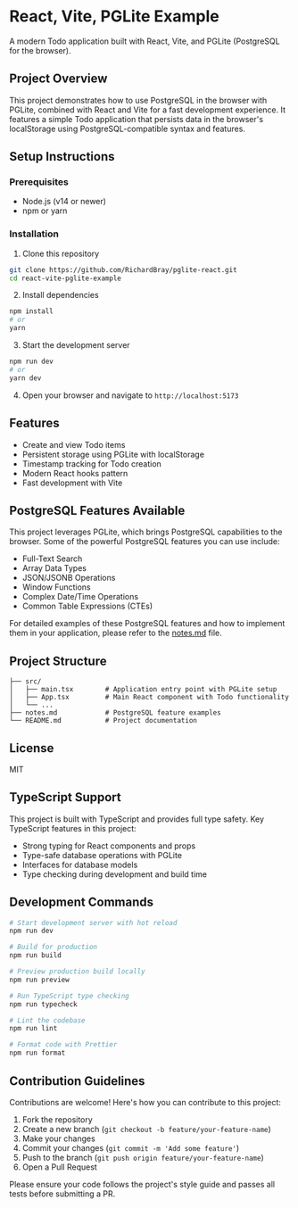 # React, Vite, PGLite Example

A modern Todo application built with React, Vite, and PGLite (PostgreSQL for the browser).

## Project Overview

This project demonstrates how to use PostgreSQL in the browser with PGLite, combined with React and Vite for a fast development experience. It features a simple Todo application that persists data in the browser's localStorage using PostgreSQL-compatible syntax and features.

## Setup Instructions

### Prerequisites

- Node.js (v14 or newer)
- npm or yarn

### Installation

1. Clone this repository
```bash
git clone https://github.com/RichardBray/pglite-react.git
cd react-vite-pglite-example
```

2. Install dependencies
```bash
npm install
# or
yarn
```

3. Start the development server
```bash
npm run dev
# or
yarn dev
```

4. Open your browser and navigate to `http://localhost:5173`

## Features

- Create and view Todo items
- Persistent storage using PGLite with localStorage
- Timestamp tracking for Todo creation
- Modern React hooks pattern
- Fast development with Vite

## PostgreSQL Features Available

This project leverages PGLite, which brings PostgreSQL capabilities to the browser. Some of the powerful PostgreSQL features you can use include:

- Full-Text Search
- Array Data Types
- JSON/JSONB Operations
- Window Functions
- Complex Date/Time Operations
- Common Table Expressions (CTEs)

For detailed examples of these PostgreSQL features and how to implement them in your application, please refer to the [notes.md](./notes.md) file.

## Project Structure

```
├── src/
│   ├── main.tsx        # Application entry point with PGLite setup
│   ├── App.tsx         # Main React component with Todo functionality
│   └── ...
├── notes.md            # PostgreSQL feature examples
└── README.md           # Project documentation
```

## License

MIT

## TypeScript Support

This project is built with TypeScript and provides full type safety. Key TypeScript features in this project:

- Strong typing for React components and props
- Type-safe database operations with PGLite
- Interfaces for database models
- Type checking during development and build time

## Development Commands

```bash
# Start development server with hot reload
npm run dev

# Build for production
npm run build

# Preview production build locally
npm run preview

# Run TypeScript type checking
npm run typecheck

# Lint the codebase
npm run lint

# Format code with Prettier
npm run format
```

## Contribution Guidelines

Contributions are welcome! Here's how you can contribute to this project:

1. Fork the repository
2. Create a new branch (`git checkout -b feature/your-feature-name`)
3. Make your changes
4. Commit your changes (`git commit -m 'Add some feature'`)
5. Push to the branch (`git push origin feature/your-feature-name`)
6. Open a Pull Request

Please ensure your code follows the project's style guide and passes all tests before submitting a PR.
